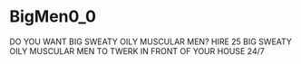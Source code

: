 # BigMen0_0
DO YOU WANT BIG SWEATY OILY MUSCULAR MEN? HIRE 25 BIG SWEATY OILY MUSCULAR MEN TO TWERK IN FRONT OF YOUR HOUSE 24/7
